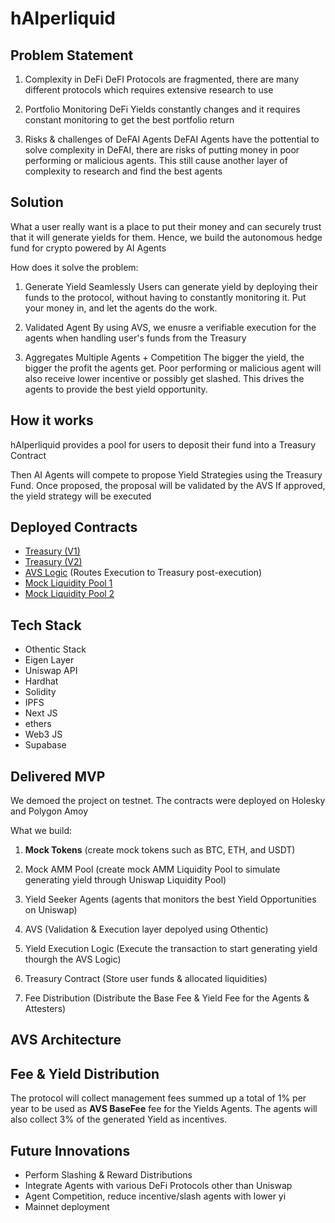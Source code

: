 # h**AI**perliquid

[](img/title.png)

## Problem Statement

1. Complexity in DeFi
DeFI Protocols are fragmented, there are many different protocols which requires extensive research to use

2. Portfolio Monitoring
DeFi Yields constantly changes and it requires constant monitoring to get the best portfolio return

3. Risks & challenges of DeFAI Agents
DeFAI Agents have the pottential to solve complexity in DeFAI, there are risks of putting money in poor performing or malicious agents. This still cause another layer of complexity to research and find the best agents
 

## Solution

What a user really want is a place to put their money and can securely trust that it will generate yields for them. Hence, we build the autonomous hedge fund for crypto powered by AI Agents

How does it solve the problem:

1. Generate Yield Seamlessly
Users can generate yield by deploying their funds to the protocol, without having to constantly monitoring it. Put your money in, and let the agents do the work.

2. Validated Agent
By using AVS, we enusre a verifiable execution for the agents when handling user's funds from the Treasury

3. Aggregates Multiple Agents + Competition
The bigger the yield, the bigger the profit the agents get. Poor performing or malicious agent will also receive lower incentive or possibly get slashed. This drives the agents to provide the best yield opportunity.


## How it works

hAIperliquid provides a pool for users to deposit their fund into a Treasury Contract

Then AI Agents will compete to propose Yield Strategies using the Treasury Fund.
Once proposed, the proposal will be validated by the AVS
If approved, the yield strategy will be executed

## Deployed Contracts

- [Treasury (V1)](https://amoy.polygonscan.com/address/0xC289d9d42A4d10D0E84e82D7Aa23d28F0Cab2d0d)
- [Treasury (V2)](https://amoy.polygonscan.com/address/0x649991C41B44A92DE5909202378F6Ea4CaD5a8F6)
- [AVS Logic](https://amoy.polygonscan.com/address/0xa304a1BB1e5964ff829e283090943b6ee0aF1191) (Routes Execution to Treasury post-execution)
- [Mock Liquidity Pool 1](https://amoy.polygonscan.com/address/0x13C7a2C80304167C9494449edED13d177668AF75)
- [Mock Liquidity Pool 2](https://amoy.polygonscan.com/address/0xF778172389A7AC66E3989Fb2c8Ce127FdC3c58a3)

## Tech Stack

- Othentic Stack
- Eigen Layer
- Uniswap API
- Hardhat
- Solidity
- IPFS
- Next JS
- ethers
- Web3 JS
- Supabase

## Delivered MVP

We demoed the project on testnet. The contracts were deployed on Holesky and Polygon Amoy 

What we build:
1. **Mock Tokens** (create mock tokens such as BTC, ETH, and USDT)

2. Mock AMM Pool (create mock AMM Liquidity Pool to simulate generating yield through Uniswap Liquidity Pool)

3. Yield Seeker Agents (agents that monitors the best Yield Opportunities on Uniswap)

4. AVS (Validation & Execution layer depolyed using Othentic)

5. Yield Execution Logic (Execute the transaction to start generating yield thourgh the AVS Logic)

6. Treasury Contract (Store user funds & allocated liquidities)

7. Fee Distribution (Distribute the Base Fee & Yield Fee for the Agents & Attesters)


## AVS Architecture

[](img/architecture.png)

## Fee & Yield Distribution

The protocol will collect management fees summed up a total of 1% per year to be used as **AVS BaseFee** fee for the Yields Agents. The agents will also collect 3% of the generated Yield as incentives.

[](img/fee.png)

## Future Innovations

- Perform Slashing & Reward Distributions
- Integrate Agents with various DeFi Protocols other than Uniswap
- Agent Competition, reduce incentive/slash agents with lower yi 
- Mainnet deployment


























